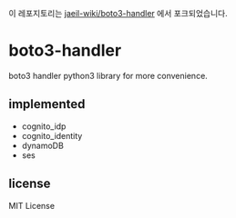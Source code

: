 이 레포지토리는 [jaeil-wiki/boto3-handler](https://github.com/jaeil-wiki/boto3-handler) 에서 포크되었습니다.

# boto3-handler

boto3 handler python3 library for more convenience.


## implemented
- cognito_idp
- cognito_identity
- dynamoDB
- ses

## license
MIT License
